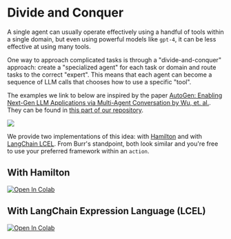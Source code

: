 # Divide and Conquer

A single agent can usually operate effectively using a handful of tools within a single domain, but even using powerful models like `gpt-4`, it can be less effective at using many tools.

One way to approach complicated tasks is through a "divide-and-conquer" approach: create a "specialized agent" for each task or domain and route tasks to the correct "expert". This means that each agent can become a sequence of LLM calls that chooses how to use a specific "tool".

The examples we link to below are inspired by the paper [AutoGen: Enabling Next-Gen LLM Applications via Multi-Agent Conversation by Wu, et. al.](https://arxiv.org/abs/2308.08155).
They can be found in [this part of our repository](https://github.com/DAGWorks-Inc/burr/tree/main/examples/multi-agent-collaboration).

![](./_divide-and-conquer.png)

We provide two implementations of this idea: with [Hamilton](https://github.com/DAGWorks-Inc/burr/tree/main/examples/multi-agent-collaboration/hamilton) and with [LangChain LCEL](https://github.com/DAGWorks-Inc/burr/tree/main/examples/multi-agent-collaboration/lcel). From Burr's standpoint, both look similar and you're free to use your preferred framework within an `action`.

## With Hamilton

<a target="_blank" href="https://colab.research.google.com/github/apache/burr/blob/main/examples/multi-agent-collaboration/hamilton/notebook.ipynb">
    <img src="https://colab.research.google.com/assets/colab-badge.svg" alt="Open In Colab"/>
</a>



## With LangChain Expression Language (LCEL)

<a target="_blank" href="https://colab.research.google.com/github/apache/burr/blob/main/examples/multi-agent-collaboration/lcel/notebook.ipynb">
    <img src="https://colab.research.google.com/assets/colab-badge.svg" alt="Open In Colab"/>
</a>
